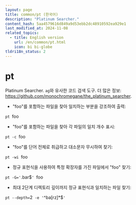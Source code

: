 ```yaml
---
layout: page
title: common/pt (한국어)
description: "Platinum Searcher."
content_hash: 5aa4579616d849a9d53ebb2dc48910592ea929e1
last_modified_at: 2024-11-08
related_topics:
  - title: English version
    url: /en/common/pt.html
    icon: bi bi-globe
tldri18n_status: 2
---
```

# pt

Platinum Searcher.
`ag`와 유사한 코드 검색 도구.
더 많은 정보: <https://github.com/monochromegane/the_platinum_searcher>.

- "foo"를 포함하는 파일을 찾아 일치하는 부분을 강조하여 출력:

`pt `<span class="tldr-var badge badge-pill bg-dark-lm bg-white-dm text-white-lm text-dark-dm font-weight-bold">foo</span>

- "foo"를 포함하는 파일을 찾아 각 파일의 일치 개수 표시:

`pt -c `<span class="tldr-var badge badge-pill bg-dark-lm bg-white-dm text-white-lm text-dark-dm font-weight-bold">foo</span>

- "foo"를 단어 전체로 취급하고 대소문자 무시하여 찾기:

`pt -wi `<span class="tldr-var badge badge-pill bg-dark-lm bg-white-dm text-white-lm text-dark-dm font-weight-bold">foo</span>

- 정규 표현식을 사용하여 특정 확장자를 가진 파일에서 "foo" 찾기:

`pt -G='`<span class="tldr-var badge badge-pill bg-dark-lm bg-white-dm text-white-lm text-dark-dm font-weight-bold">\.bar$</span>`' `<span class="tldr-var badge badge-pill bg-dark-lm bg-white-dm text-white-lm text-dark-dm font-weight-bold">foo</span>

- 최대 2단계 디렉토리 깊이까지 정규 표현식과 일치하는 파일 찾기:

`pt --depth=`<span class="tldr-var badge badge-pill bg-dark-lm bg-white-dm text-white-lm text-dark-dm font-weight-bold">2</span>` -e '`<span class="tldr-var badge badge-pill bg-dark-lm bg-white-dm text-white-lm text-dark-dm font-weight-bold">^ba[rz]*$</span>`'`
